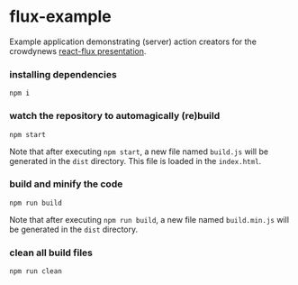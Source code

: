 # flux-example
Example application demonstrating (server) action creators for the crowdynews
[react-flux presentation](http://slides.com/danillouz/deck#/).

### installing dependencies
```
npm i
```

### watch the repository to automagically (re)build
```
npm start
```

Note that after executing `npm start`, a new file named `build.js` will
be generated in the `dist` directory. This file is loaded in the `index.html`.

### build and minify the code
```
npm run build
```

Note that after executing `npm run build`, a new file named `build.min.js` will
be generated in the `dist` directory.

### clean all build files
```
npm run clean
```
